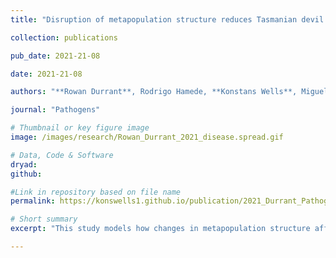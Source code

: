 ```yaml
---
title: "Disruption of metapopulation structure reduces Tasmanian devil facial tumour disease spread at the expense of abundance and genetic diversity"

collection: publications

pub_date: 2021-21-08

date: 2021-21-08 

authors: "**Rowan Durrant**, Rodrigo Hamede, **Konstans Wells**, Miguel Lurgi"

journal: "Pathogens"

# Thumbnail or key figure image
image: /images/research/Rowan_Durrant_2021_disease.spread.gif

# Data, Code & Software
dryad: 
github:

#Link in repository based on file name
permalink: https://konswells1.github.io/publication/2021_Durrant_Pathogens  

# Short summary
excerpt: "This study models how changes in metapopulation structure affect the spread of Devil Facial Tumour Disease (DFTD) in Tasmanian devils. Using an individual-based approach, the authors show that high dispersal, high transmission rates, and large contact distances promote disease spread. Fragmenting populations can reduce disease prevalence, particularly when isolating highly connected or central populations. However, this strategy comes at a cost, in that conditions that reduce the disease impact reduced overall population size and genetic diversity due to disrupted gene flow and limited recolonization. The findings highlight the complex trade-offs in managing disease in wildlife populations if condition that reduce disease spread may negative impact host population that benefit from high connectivity among individuals and populations."

---
```

